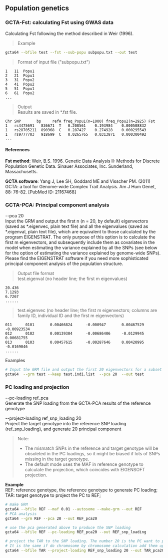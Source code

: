 
## Population genetics

### GCTA-Fst: calculating Fst using GWAS data

Calculating Fst following the method described in Weir (1996).

> Example
```bash
gcta64 --bfile test --fst --sub-popu subpopu.txt --out test
```

> Format of input file ("subpopu.txt")
```nohighlight
1	11	Popu1
2	21	Popu1
3	31	Popu2
4	41	Popu2
5	51	Popu1
6	61	Popu2
...
```

> Output  
> Results are saved in *.fst file.
```nohighlight
Chr	SNP	      bp	 refA freq_Popu1(n=1000) freq_Popu2(n=2925)	Fst	
1	rs4475691	836671	T	0.208561	0.193984	0.000508832	
1	rs28705211	890368	C	0.287427	0.274928	0.000295543	
1	rs9777703	918699	C	0.0265765	0.0313871	0.000300492	
...
```

#### References

**Fst method**: Weir, B.S. 1996. Genetic Data Analysis II: Methods for Discrete Population Genetic Data. Sinauer Associates, Inc. Sunderland, Massachusetts.

**GCTA software**: Yang J, Lee SH, Goddard ME and Visscher PM. (2011) GCTA: a tool for Genome-wide Complex Trait Analysis. Am J Hum Genet, 88: 76-82. [PubMed ID: 21167468]


### GCTA-PCA: Principal component analysis

--pca 20  
Input the GRM and output the first n (n = 20, by default) eigenvectors (saved as *.eigenvec, plain text file) and all the eigenvalues (saved as *.eigenval, plain text file), which are equivalent to those calculated by the program EIGENSTRAT. The only purpose of this option is to calculate the first m eigenvectors, and subsequently include them as covariates in the model when estimating the variance explained by all the SNPs (see below for the option of estimating the variance explained by genome-wide SNPs). Please find the EIGENSTRAT software if you need more sophisticated principal component analysis of the population structure. 
> Output file format  
> test.eigenval (no header line; the first m eigenvalues)
```nohighlight
20.436  
7.1293  
6.7267  
......
```

> test.eigenvec (no header line; the first m eigenvectors; columns are family ID, individual ID and the first m eigenvectors)  
```nohighlight
011      0101       0.00466824      -0.000947       0.00467529      -0.00923534  
012      0102       0.00139304      -0.00686406     -0.0129945      0.00681755  
013      0103       0.00457615      -0.00287646     0.00420995      -0.0169046  
......
```

Examples
```bash
# Input the GRM file and output the first 20 eigenvectors for a subset of individuals
gcta64  --grm test --keep test.indi.list  --pca 20  --out test
```

### PC loading and projection

--pc-loading ref_pca  
Generate the SNP loading from the GCTA-PCA results of the reference genotype

--project-loading ref\_snp\_loading 20  
Project the target genotype into the reference SNP loading (ref\_snp_loading), and generate 20 principal component

> Note: 
> * The mismatch SNPs in the reference and target genotype will be obsoleted in the PC loadings, so it might be biased if lots of SNPs missing in the target genotype.
> * The default mode uses the MAF in reference genotype to calculate the projection, which coincides with EIGENSOFT projection.

**Example**  
REF: reference genotype, the reference genotype to generate PC loading;  
TAR: target genotype to project the PC to REF;
```bash
# make GRM
gcta64 --bfile REF --maf 0.01 --autosome --make-grm --out REF
# PCA analysis
gcta64 --grm REF --pca 20 --out REF_pca20

# use the pca generated above to produce the SNP loading
gcta64 --bfile REF --pc-loading REF_pca20 --out REF_snp_loading

# project the TAR to the SNP loading. The number 20 is the PC want to project.
# It is the same if do chromosome by chromosome calculation add them up after each calculation 
gcta64 --bfile TAR --project-loading REF_snp_loading 20 --out TAR_pca20
```
